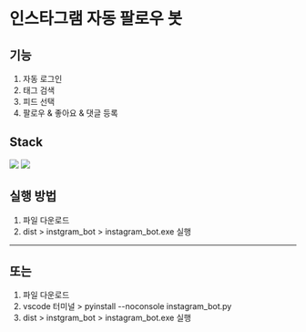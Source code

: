 # 인스타그램 자동 팔로우 봇
## 기능
1. 자동 로그인
2. 태그 검색
3. 피드 선택
4. 팔로우 & 좋아요 & 댓글 등록

## Stack
<img src="https://img.shields.io/badge/Selenium-43B02A?style=for-the-badge&logo=selenium&logoColor=white"> <img src="https://img.shields.io/badge/Python-3776AB?style=for-the-badge&logo=python&logoColor=white">

## 실행 방법
1. 파일 다운로드
2. dist > instgram_bot > instagram_bot.exe 실행
- - -
## 또는
1. 파일 다운로드
2. vscode 터미널 > pyinstall --noconsole instagram_bot.py
3. dist > instgram_bot > instagram_bot.exe 실행
